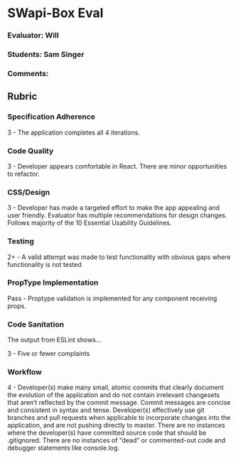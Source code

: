 # SWapi-Box Eval

### Evaluator: Will
### Students: Sam Singer
### Comments:

## Rubric

### Specification Adherence

3 - The application completes all 4 iterations.

### Code Quality

3 - Developer appears comfortable in React. There are minor opportunities to refactor.

### CSS/Design

3 - Developer has made a targeted effort to make the app appealing and user friendly. Evaluator has multiple recommendations for design changes. Follows majority of the 10 Essential Usability Guidelines.

### Testing

2+ - A valid attempt was made to test functionality with obvious gaps where functionality is not tested

### PropType Implementation

Pass - Proptype validation is implemented for any component receiving props.

### Code Sanitation

The output from ESLint shows…

3 - Five or fewer complaints

### Workflow

4 - Developer(s) make many small, atomic commits that clearly document the evolution of the application and do not contain irrelevant changesets that aren’t reflected by the commit message. Commit messages are concise and consistent in syntax and tense. Developer(s) effectively use git branches and pull requests when applicable to incorporate changes into the application, and are not pushing directly to master. There are no instances where the developer(s) have committed source code that should be .gitignored. There are no instances of “dead” or commented-out code and debugger statements like console.log.
